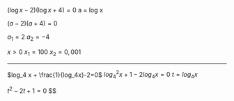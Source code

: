 $(\log x-2)(\log x+4) = 0$
a = log x

$(a-2)(a+4)=0$

$a_1 = 2$
$a_2 = -4$


$x>0$
$x_1=100$ 
$x_2 = 0,001$


---


$log_4 x + \frac{1}{log_4x}-2=0$
$log_4^2 x + 1 - 2log_4x = 0$
$t= log_4x$

$t^2 -2t + 1 = 0$
$$
